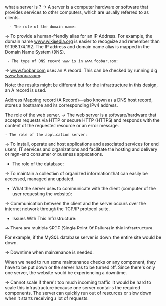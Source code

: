what a server is ?
-> A server is a computer hardware or software that provides services to other computers, which are usually referred to as clients.

      - The role of the domain name:

-> To provide a human-friendly alias for an IP Address. For example, the domain name www.wikipedia.org is easier to recognize and remember than 91.198.174.192. The IP address and domain name alias is mapped in the Domain Name System (DNS).

     - The type of DNS record www is in www.foobar.com:

-> www.foobar.com uses an A record. This can be checked by running dig www.foobar.com.

Note: the results might be different but for the infrastructure in this design, an A record is used.

Address Mapping record (A Record)—also known as a DNS host record, stores a hostname and its corresponding IPv4 address.

The role of the web server.
-> The web server is a software/hardware that accepts requests via HTTP or secure HTTP (HTTPS) and responds with the content of the requested resource or an error message.

    - The role of the application server:

-> To install, operate and host applications and associated services for end users, IT services and organizations and facilitate the hosting and delivery of high-end consumer or business applications.

   - The role of the database:

-> To maintain a collection of organized information that can easily be accessed, managed and updated.

   - What the server uses to communicate with the client (computer of the user requesting the website):

-> Communication between the client and the server occurs over the internet network through the TCP/IP protocol suite.

   - Issues With This Infrastructure:

-> There are multiple SPOF (Single Point Of Failure) in this infrastructure.

For example, if the MySQL database server is down, the entire site would be down.

-> Downtime when maintenance is needed.

When we need to run some maintenance checks on any component, they have to be put down or the server has to be turned off. Since there's only one server, the website would be experiencing a downtime.

-> Cannot scale if there's too much incoming traffic.
It would be hard to scale this infrastructure because one server contains the required components. The server can quickly run out of resources or slow down when it starts receiving a lot of requests.
